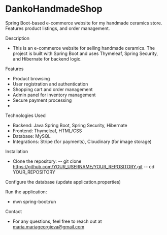 # DankoHandmadeShop
Spring Boot-based e-commerce website for my handmade ceramics store. Features product listings, and order management.

Description
- This is an e-commerce website for selling handmade ceramics. The project is built with Spring Boot and uses Thymeleaf, Spring Security, and Hibernate for backend logic.

Features
- Product browsing
- User registration and authentication
- Shopping cart and order management
- Admin panel for inventory management
- Secure payment processing
- 
Technologies Used
- Backend: Java Spring Boot, Spring Security, Hibernate
- Frontend: Thymeleaf, HTML/CSS
- Database: MySQL
- Integrations: Stripe (for payments), Cloudinary (for image storage)

Installation
- Clone the repository:
-- git clone https://github.com/YOUR_USERNAME/YOUR_REPOSITORY.git
-- cd YOUR_REPOSITORY
  
Configure the database (update application.properties)

Run the application:
- mvn spring-boot:run

Contact
- For any questions, feel free to reach out at maria.mariageorgieva@gmail.com



